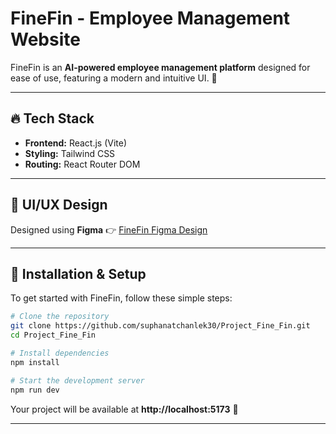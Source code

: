 # FineFin - Employee Management Website

FineFin is an **AI-powered employee management platform** designed for ease of use, featuring a modern and intuitive UI. 🚀

---

## 🔥 Tech Stack

- **Frontend:** React.js (Vite)
- **Styling:** Tailwind CSS
- **Routing:** React Router DOM

---

## 🎨 UI/UX Design

Designed using **Figma** 👉 [FineFin Figma Design](https://www.figma.com/community/file/1252661974217795593)

---

## 📌 Installation & Setup

To get started with FineFin, follow these simple steps:

```sh
# Clone the repository
git clone https://github.com/suphanatchanlek30/Project_Fine_Fin.git
cd Project_Fine_Fin

# Install dependencies
npm install

# Start the development server
npm run dev
```

Your project will be available at **http://localhost:5173** 🚀

---
